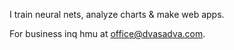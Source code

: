 I train neural nets, analyze charts & make web apps.

For business inq hmu at [office@dvasadva.com](mailto:office@dvasadva.com).
